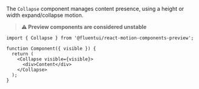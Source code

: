 The `Collapse` component manages content presence, using a height or width expand/collapse motion.

> **⚠️ Preview components are considered unstable**

```tsx
import { Collapse } from '@fluentui/react-motion-components-preview';

function Component({ visible }) {
  return (
    <Collapse visible={visible}>
      <div>Content</div>
    </Collapse>
  );
}
```
